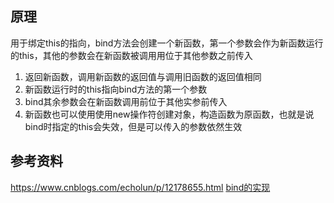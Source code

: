 ## 原理
用于绑定this的指向，bind方法会创建一个新函数，第一个参数会作为新函数运行的this，其他的参数会在新函数被调用用位于其他参数之前传入
1. 返回新函数，调用新函数的返回值与调用旧函数的返回值相同
2. 新函数运行时的this指向bind方法的第一个参数
3. bind其余参数会在新函数调用前位于其他实参前传入
4. 新函数也可以使用使用new操作符创建对象，构造函数为原函数，也就是说bind时指定的this会失效，但是可以传入的参数依然生效

## 参考资料
https://www.cnblogs.com/echolun/p/12178655.html
[bind的实现](https://github.com/shhdgit/blogs/issues/1)